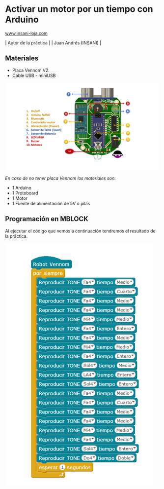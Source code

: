 # Activar un motor por un tiempo con Arduino




www.insani-loja.com

| Autor de la práctica |
| Juan Andrés (INSANI) |


## Materiales
- Placa Vennom V2.
- Cable USB - miniUSB

![Placa de programacion Vennom](https://github.com/jandrs300/Bloques_M/blob/master/ejemplos_vennom/Version_2/placa-version2.png)

*En caso de no tener placa Vennom los materiales son:*
- 1 Arduino
- 1 Protoboard
- 1 Motor
- 1 Fuente de alimentación de 5V o pilas



## Programación en MBLOCK
Al ejecutar el código que vemos a continuación tendremos el resultado de la práctica.


![programa en mblock tono titanic con Arduino1](https://github.com/Insani01/Tutoriales/blob/master/BUZZER/Buzzer_Titanic/Buzzer_titanic.png)
